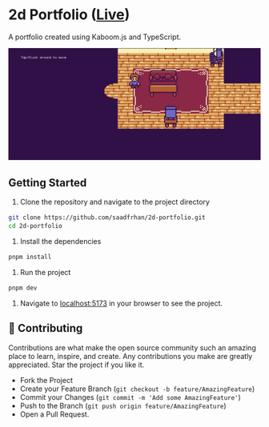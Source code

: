 # 2d Portfolio ([Live](https://2dgame-portfolio.vercel.app/))

A portfolio created using Kaboom.js and TypeScript.

![2D Portfolio](./preview.png)

## Getting Started

1. Clone the repository and navigate to the project directory

```bash
git clone https://github.com/saadfrhan/2d-portfolio.git
cd 2d-portfolio
```

1. Install the dependencies

```bash
pnpm install
```

1. Run the project

```bash
pnpm dev
```

1. Navigate to [localhost:5173](http://localhost:5173) in your browser to see the project.

## 🤝 Contributing

Contributions are what make the open source community such an amazing place to learn, inspire, and create. Any contributions you make are greatly appreciated. Star the project if you like it.

- Fork the Project
- Create your Feature Branch (`git checkout -b feature/AmazingFeature`)
- Commit your Changes (`git commit -m 'Add some AmazingFeature'`)
- Push to the Branch (`git push origin feature/AmazingFeature`)
- Open a Pull Request.
